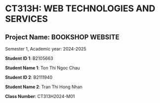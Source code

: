 # CT313H: WEB TECHNOLOGIES AND SERVICES

## Project Name: BOOKSHOP WEBSITE

Semester 1, Academic year: 2024-2025

**Student ID 1**: B2105663

**Student Name 1**: Ton Thi Ngoc Chau

**Student ID 2**: B2111940

**Student Name 2**: Tran Thi Hong Nhan

**Class Number**: CT313H2024-M01

